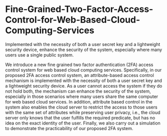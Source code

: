 # Fine-Grained-Two-Factor-Access-Control-for-Web-Based-Cloud-Computing-Services
Implemented with the necessity of both a user secret key and a lightweight security device, enhance the security of the system, especially where many users use a single public system.

We introduce a new fine grained two factor authentication (2FA) access control system for web based cloud computing services. Specifically, in our proposed 2FA access control system, an attribute-based access control mechanism is implemented with the necessity of both a user secret key and a lightweight security device. As a user cannot access the system if they do not hold both, the mechanism can enhance the security of the system, especially in those scenarios where many users share the same computer for web based cloud services. In addition, attribute based control in the system also enables the cloud server to restrict the access to those users with the same set of attributes while preserving user privacy, i.e., the cloud server only knows that the user fulfills the required predicate, but has no idea on the exact identity of the user. Finally, we also carry out a simulation to demonstrate the practicability of our proposed 2FA system.
